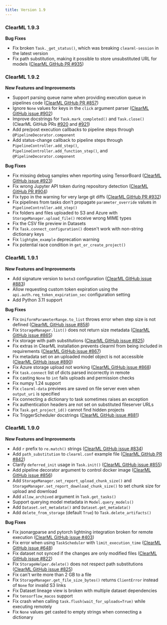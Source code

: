```yaml
---
title: Version 1.9
---
```


### ClearML 1.9.3

**Bug Fixes**
* Fix broken `Task._get_status()`, which was breaking `clearml-session` in the latest version
* Fix path substitution, making it possible to store unsubstituted URL for models ([ClearML GitHub PR #935](https://github.com/allegroai/clearml/pull/935))

### ClearML 1.9.2

**New Features and Improvements**
* Support parsing queue name when providing execution queue in pipelines code ([ClearML GitHub PR #857](https://github.com/allegroai/clearml/pull/857))
* Ignore `None` values for keys in the `click` argument parser ([ClearML GitHub issue #902](https://github.com/allegroai/clearml/issues/902))
* Improve docstrings for `Task.mark_completed()` and `Task.close()` (ClearML GitHub PRs [#920](https://github.com/allegroai/clearml/pull/920) and [#921](https://github.com/allegroai/clearml/pull/921))
* Add pre/post execution callbacks to pipeline steps through `@PipelineDecorator.component`
* Add status-change callback to pipeline steps through `PipelineController.add_step()`, `PipelineController.add_function_step()`, 
and `@PipelineDecorator.component`

**Bug Fixes**
* Fix missing debug samples when reporting using TensorBoard ([ClearML GitHub issue #923](https://github.com/allegroai/clearml/issues/923))
* Fix wrong Jupyter API token during repository detection ([ClearML GitHub PR #904](https://github.com/allegroai/clearml/pull/904))
* Fix typo in the warning for very large git diffs ([ClearML GitHub PR #932](https://github.com/allegroai/clearml/pull/932))
* Fix pipelines from tasks don't propagate `parameter_override` values in `PipelineController.add_step()`
* Fix folders and files uploaded to S3 and Azure with `StorageManager.upload_file()` receive wrong MIME types
* Fix the CSV file preview in Datasets
* Fix `Task.connect_configuration()` doesn't work with non-string dictionary keys 
* Fix `lightgbm_example` deprecation warning 
* Fix potential race condition in `get_or_create_project()`


### ClearML 1.9.1

**New Features and Improvements**
* Add signature version to `boto3` configuration ([ClearML GitHub issue #883](https://github.com/allegroai/clearml/issues/883))
* Allow requesting custom token expiration using the `api.auth.req_token_expiration_sec` configuration setting
* Add Python 3.11 support

**Bug Fixes**
* Fix `UniformParameterRange.to_list` throws error when step size is not defined ([ClearML GitHub issue #858](https://github.com/allegroai/clearml/issues/858))
* Fix `StorageManager.list()` does not return size metadata ([ClearML GitHub issue #865](https://github.com/allegroai/clearml/issues/865))
* Fix storage with path substitutions ([ClearML GitHub issue #825](https://github.com/allegroai/clearml/issues/825))
* Fix extras in ClearML installation prevents clearml from being included in requirements ([ClearML GitHub issue #867](https://github.com/allegroai/clearml/issues/867))
* Fix metadata set on an uploaded model object is not accessible ([ClearML GitHub issue #890](https://github.com/allegroai/clearml/issues/890))
* Fix Azure storage upload not working ([ClearML GitHub issue #868](https://github.com/allegroai/clearml/issues/868))
* Fix `task.connect` list of dicts parsed incorrectly in remote
* Fix casting `None` to `int` fails uploads and permission checks
* Fix numpy 1.24 support
* Fix `clearml-data` previews are saved on file server even when `output_uri` is specified
* Fix connecting a dictionary to task sometimes raises an exception 
* Fix authentication headers are not set on substituted fileserver URLs
* Fix `Task.get_project_id()` cannot find hidden projects
* Fix TriggerScheduler docstrings ([ClearML GitHub issue #881](https://github.com/allegroai/clearml/issues/881))

### ClearML 1.9.0 

**New Features and Improvements**
* Add `r` prefix to `re.match()` strings ([ClearML GitHub issue #834](https://github.com/allegroai/clearml/issues/834))
* Add `path_substitution` to `clearml.conf` example file ([ClearML GitHub PR #842](https://github.com/allegroai/clearml/pull/842))
* Clarify `deferred_init` usage in `Task.init()` ([ClearML GitHub issue #855](https://github.com/allegroai/clearml/issues/855))
* Add pipeline decorator argument to control docker image ([ClearML GitHub issue #856](https://github.com/allegroai/clearml/issues/856))
* Add `StorageManager.set_report_upload_chunk_size()` and `StorageManager.set_report_download_chunk_size()` to set chunk 
size for upload and download
* Add `allow_archived` argument in `Task.get_tasks()`
* Support querying model metadata in `Model.query_models()`
* Add `Dataset.set_metadata()` and `Dataset.get_metadata()`
* Add `delete_from_storage` (default `True`) to `Task.delete_artifacts()`

**Bug Fixes**
* Fix jsonargparse and pytorch lightning integration broken for remote execution ([ClearML GitHub issue #403](https://github.com/allegroai/clearml/issues/403))
* Fix error when using `TaskScheduler` with `limit_execution_time` ([ClearML GitHub issue #648](https://github.com/allegroai/clearml/issues/648))
* Fix dataset not synced if the changes are only modified files ([ClearML GitHub issue #822](https://github.com/allegroai/clearml/issues/822))
* Fix `StorageHelper.delete()` does not respect path substitutions ([ClearML GitHub issue #825](https://github.com/allegroai/clearml/issues/825))
* Fix can't write more than 2 GB to a file
* Fix `StorageManager.get_file_size_bytes()` returns `ClientError` instead of `None` for invalid S3 links
* Fix Dataset lineage view is broken with multiple dataset dependencies
* Fix `tensorflow_macos` support
* Fix crash when calling `task.flush(wait_for_uploads=True)` while executing remotely
* Fix `None` values get casted to empty strings when connecting a dictionary
